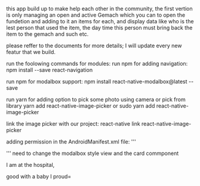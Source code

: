 this app build up to make help each other in the community, the first vertion is only managing an open and active Gemach which you can to open the fundetion and adding to it an items for each, and display data like who is the lest person that used the item, the day time this person must bring back the item to the gemach and such etc. 



please reffer to the documents for more details; I will update every new featur that we build.


run the foolowing commands for modules:
run npm for adding navigation:
npm install --save react-navigation

run npm for modalbox support:
npm install react-native-modalbox@latest --save

run yarn for adding option to pick some photo using camera or pick from library
yarn add react-native-image-picker or sudo yarn add react-native-image-picker

link the image picker with our project:
react-native link react-native-image-picker

adding permission in the AndroidManifest.xml file:
'''
<uses-permission android:name="android.permission.CAMERA" />
<uses-permission android:name="android.permission.WRITE_EXTERNAL_STORAGE"/>

'''
need to change the modalbox style view and the card commponent

I am at the hospital,


good
with a baby
I proud=

